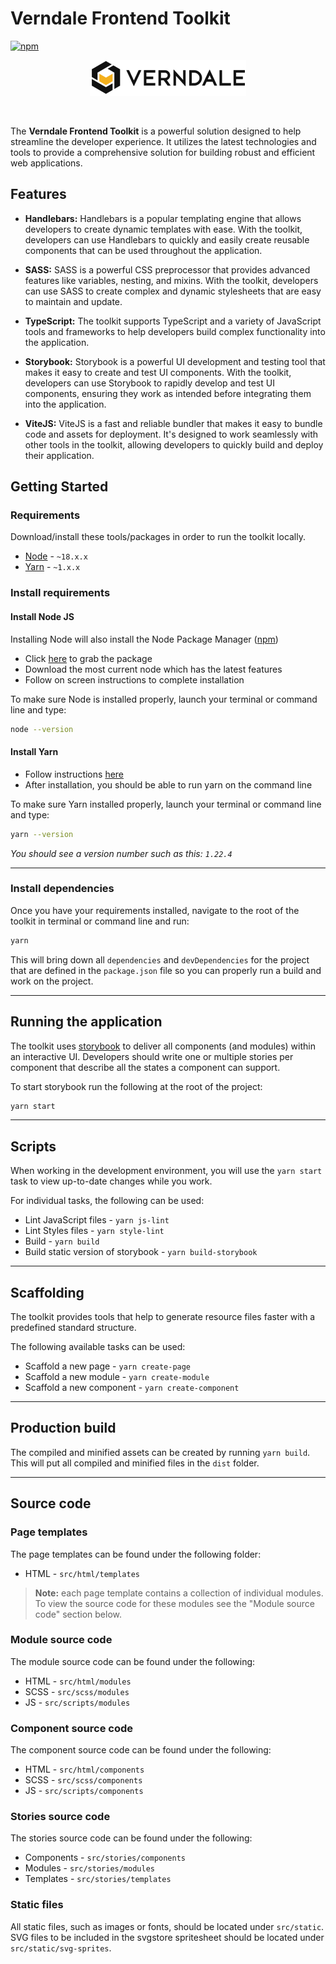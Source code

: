 # Verndale Frontend Toolkit

[![npm][npm-image]]()

<p align="center">
  <a href="verndale.com">
    <img src="src/static/images/logo-verndale.png" alt="Verndale" />
  </a>
</p>

<br />

The **Verndale Frontend Toolkit** is a powerful solution designed to help streamline the
developer experience. It utilizes the latest technologies and tools to provide a comprehensive solution
for building robust and efficient web applications.

## Features

- **Handlebars:** Handlebars is a popular templating engine that allows developers to create dynamic
  templates with ease. With the toolkit, developers can use Handlebars to quickly and easily create reusable
  components that can be used throughout the application.

- **SASS:** SASS is a powerful CSS preprocessor that provides advanced features like variables, nesting,
  and mixins. With the toolkit, developers can use SASS to create complex and dynamic stylesheets that are
  easy to maintain and update.
- **TypeScript:** The toolkit supports TypeScript and a variety of JavaScript tools and frameworks to help developers build
  complex functionality into the application.
- **Storybook:** Storybook is a powerful UI development and testing tool that makes it easy to create and
  test UI components. With the toolkit, developers can use Storybook to rapidly develop and test UI components,
  ensuring they work as intended before integrating them into the application.
- **ViteJS:** ViteJS is a fast and reliable bundler that makes it easy to bundle code and assets for deployment.
  It's designed to work seamlessly with other tools in the toolkit, allowing developers to quickly build and deploy
  their application.

## Getting Started

### Requirements

Download/install these tools/packages in order to run the toolkit locally.

- [Node][node-url] - `~18.x.x`
- [Yarn][yarn-url] - `~1.x.x`

### Install requirements

#### Install Node JS

Installing Node will also install the Node Package Manager ([npm][npm-url])

- Click [here][node-url] to grab the package
- Download the most current node which has the latest features
- Follow on screen instructions to complete installation

To make sure Node is installed properly, launch your terminal or command line and type:

```sh
node --version
```

#### Install Yarn

- Follow instructions [here][yarn-url]
- After installation, you should be able to run yarn on the command line

To make sure Yarn installed properly, launch your terminal or command line and type:

```sh
yarn --version
```

_You should see a version number such as this: `1.22.4`_

---

### Install dependencies

Once you have your requirements installed, navigate to the root of the toolkit in terminal or command line and run:

```sh
yarn
```

This will bring down all `dependencies` and `devDependencies` for the project that are defined in the `package.json` file so you can properly run a build and work on the project.

---

## Running the application

The toolkit uses [storybook](https://storybook.js.org/) to deliver all components (and modules) within an interactive UI. Developers should write one or multiple stories per component that describe all the states a component can support.

To start storybook run the following at the root of the project:

```sh
yarn start
```

---

## Scripts

When working in the development environment, you will use the `yarn start` task to view up-to-date changes while you work.

For individual tasks, the following can be used:

- Lint JavaScript files - `yarn js-lint`
- Lint Styles files - `yarn style-lint`
- Build - `yarn build`
- Build static version of storybook - `yarn build-storybook`

---

## Scaffolding

The toolkit provides tools that help to generate resource files faster with a predefined standard structure.

The following available tasks can be used:

- Scaffold a new page - `yarn create-page`
- Scaffold a new module - `yarn create-module`
- Scaffold a new component - `yarn create-component`

---

## Production build

The compiled and minified assets can be created by running `yarn build`. This will put all compiled and minified
files in the `dist` folder.

---

## Source code

### Page templates

The page templates can be found under the following folder:

- HTML - `src/html/templates`

> **Note:** each page template contains a collection of individual modules.
> To view the source code for these modules see the "Module source code" section below.

### Module source code

The module source code can be found under the following:

- HTML - `src/html/modules`
- SCSS - `src/scss/modules`
- JS - `src/scripts/modules`

### Component source code

The component source code can be found under the following:

- HTML - `src/html/components`
- SCSS - `src/scss/components`
- JS - `src/scripts/components`

### Stories source code

The stories source code can be found under the following:

- Components - `src/stories/components`
- Modules - `src/stories/modules`
- Templates - `src/stories/templates`

[node-url]: https://nodejs.org/en/
[yarn-url]: https://classic.yarnpkg.com/en/docs/install/#mac-stable
[npm-url]: https://www.npmjs.com/
[verndale-logo]: src/images/logo-verndale.png?raw=true 'Verndale'
[npm-image]: https://img.shields.io/npm/v/npm.svg

### Static files

All static files, such as images or fonts, should be located under `src/static`. SVG files to be included in the svgstore spritesheet should be located under `src/static/svg-sprites`.
